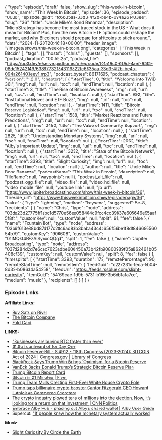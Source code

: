 {
  "type": "episode",
  "draft": false,
  "show_slug": "this-week-in-bitcoin",
  "show_name": "This Week In Bitcoin",
  "episode": 36,
  "episode_padded": "0036",
  "episode_guid": "fc6635aa-33d3-4f2b-be4b-094a261403ee",
  "slug": "36",
  "title": "Uncle Mike's Bond Bananza",
  "description": "MicroStrategy has become the most traded stock in the US - What does it mean for Bitcoin? Plus, how the new Bitcoin ETF options could reshape the market, and why Bitcoiners should prepare for shitcoins to stick around.",
  "date": "2024-11-20T20:46:18+00:00",
  "header_image": "/images/shows/this-week-in-bitcoin.png",
  "categories": [
    "This Week In Bitcoin"
  ],
  "tags": [],
  "hosts": [
    "chris"
  ],
  "guests": [],
  "sponsors": [],
  "podcast_duration": "00:59:25",
  "podcast_file": "https://op3.dev/e/serve.podhome.fm/episode/f01a19c0-6f9d-4aef-9515-08dc15242149/638677321843119822fc6635aa-33d3-4f2b-be4b-094a261403eev1.mp3",
  "podcast_bytes": 86171695,
  "podcast_chapters": {
    "version": "1.2.0",
    "chapters": [
      {
        "startTime": 0,
        "title": "Welcome into TWiB 36!",
        "img": null,
        "url": null,
        "toc": null,
        "endTime": null,
        "location": null
      },
      {
        "startTime": 3,
        "title": "The Rise of Bitcoin Awareness",
        "img": null,
        "url": null,
        "toc": null,
        "endTime": null,
        "location": null
      },
      {
        "startTime": 992,
        "title": "Institutional Moves and ETF Buzz",
        "img": null,
        "url": null,
        "toc": null,
        "endTime": null,
        "location": null
      },
      {
        "startTime": 1411,
        "title": "Bitcoin Reserve Legislation",
        "img": null,
        "url": null,
        "toc": null,
        "endTime": null,
        "location": null
      },
      {
        "startTime": 1588,
        "title": "Market Reactions and Future Predictions",
        "img": null,
        "url": null,
        "toc": null,
        "endTime": null,
        "location": null
      },
      {
        "startTime": 2450,
        "title": "The Value of Community Support",
        "img": null,
        "url": null,
        "toc": null,
        "endTime": null,
        "location": null
      },
      {
        "startTime": 2825,
        "title": "Understanding Monetary Systems",
        "img": null,
        "url": null,
        "toc": null,
        "endTime": null,
        "location": null
      },
      {
        "startTime": 2962,
        "title": "Alby's Important Update",
        "img": null,
        "url": null,
        "toc": null,
        "endTime": null,
        "location": null
      },
      {
        "startTime": 3252,
        "title": "State of the Bitcoin Network",
        "img": null,
        "url": null,
        "toc": null,
        "endTime": null,
        "location": null
      },
      {
        "startTime": 3393,
        "title": "Slight Curiosity",
        "img": null,
        "url": null,
        "toc": null,
        "endTime": null,
        "location": null
      }
    ],
    "author": null,
    "title": "Uncle Mike's Bond Bananza",
    "podcastName": "This Week in Bitcoin",
    "description": null,
    "fileName": null,
    "waypoints": null
  },
  "podcast_alt_file": null,
  "podcast_ogg_file": null,
  "video_file": null,
  "video_hd_file": null,
  "video_mobile_file": null,
  "youtube_link": null,
  "jb_url": "https://www.jupiterbroadcasting.com/show/this-week-in-bitcoin/36",
  "fireside_url": "https://www.thisweekinbitcoin.show/episodepage/36",
  "value": {
    "type": "lightning",
    "method": "keysend",
    "suggested": 5e-8,
    "recipients": [
      {
        "name": "Chris",
        "type": "node",
        "address": "03de23d27775ff1abc1d5770e56ee058464c9fcd4cc39837e605646e95aaf5f8f4",
        "customKey": null,
        "customValue": null,
        "split": 91,
        "fee": false
      },
      {
        "name": "Fountain Bot",
        "type": "node",
        "address": "03b6f613e88bd874177c28c6ad83b3baba43c4c656f56be1f8df84669556054b79",
        "customKey": "906608",
        "customValue": "01IMQkt4BFzAiSynxcQQqd",
        "split": 1,
        "fee": false
      },
      {
        "name": "Jupiter Broadcasting",
        "type": "node",
        "address": "037d284d2d7e6cec7623adbe600450a73b42fb90800989f05a862464b05408df39",
        "customKey": null,
        "customValue": null,
        "split": 8,
        "fee": false
      }
    ],
    "timesplits": [
      {
        "startTime": 3393,
        "duration": 172,
        "remotePercentage": 90,
        "remoteStartTime": null,
        "remoteItem": {
          "feedGuid": "c227231c-feca-5b04-8d32-b08634a54258",
          "feedUrl": "https://feeds.rssblue.com/slight-curiosity",
          "itemGuid": "54169cae-1d9b-5731-b166-3b6db1afa7ce",
          "medium": "music"
        },
        "recipients": []
      }
    ]
  }
}


### Episode Links

**Affiliate Links:**

* [Buy Sats on River](https://river.com/signup?r=3CT4V56E)
* [The Bitcoin Company](https://app.thebitcoincompany.com/signup?ref=JUPITER)
* [Fold Card](https://use.foldapp.com/r/XNHPXTFC)

**LINKS:**

* ["Businesses are buying BTC faster than ever"](https://x.com/River/status/1858554387213209753)
* [$1.9b is unheard of for Day One](https://x.com/EricBalchunas/status/1858994117617086840)
* [Bitcoin Reserve Bill - S.4912 - 118th Congress (2023-2024): BITCOIN Act of 2024 | Congress.gov | Library of Congress](https://www.congress.gov/bill/118th-congress/senate-bill/4912/all-info)
* [BlackRock Says Trump Win Brings 'Optimism' for a Bitcoin Reserve](https://watcher.guru/news/blackrock-says-trump-win-brings-optimism-for-a-bitcoin-reserve)
* [VanEck Backs Donald Trump’s Strategic Bitcoin Reserve Plan](https://thecryptobasic.com/2024/11/20/vaneck-backs-donald-trumps-strategic-bitcoin-reserve-plan/)
* [Trump Bitcoin Report Card](https://github.com/crrdlx/trump-bitcoin-report-card)
* [Bitcoin in 21 Minutes | River](https://river.com/learn/bitcoin-in-21-minutes/)
* [Trump Team Mulls Creating First-Ever White House Crypto Role](https://news.bloomberglaw.com/business-and-practice/trump-team-mulls-creating-first-ever-white-house-crypto-role)
* [Trump taps billionaire crypto booster Cantor Fitzgerald CEO Howard Lutnick as Commerce Secretary](https://finance.yahoo.com/news/trump-expected-tap-billionaire-crypto-180351037.html?guccounter=1)
* [The crypto industry plowed tens of millions into the election. Now, it’s looking for a return on that investment | CNN Politics](https://www.cnn.com/2024/11/17/politics/crypto-industry-donald-trump-reelection/index.html)
* [Embrace Alby Hub - phasing out Alby’s shared wallet | Alby User Guide](https://guides.getalby.com/user-guide/alby-account-and-browser-extension/alby-account/faqs-alby-account/embrace-alby-hub-phasing-out-albys-shared-wallet)
* Supercut: ["If people knew how the monetary system actually worked](https://x.com/bitcoin_teddy/status/1857161411018833946?t=E9EIlRX-vHxbQ8g23lQU3A)

**Music**

* [Slight Curiosity By Circle the Earth](https://podcastindex.org/podcast/7088565?episode=30037089740)
